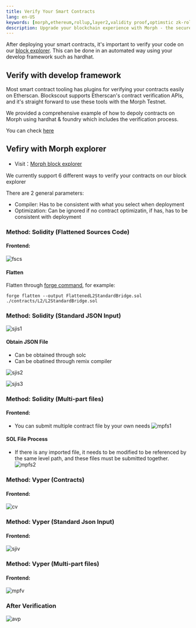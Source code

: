 ```yaml
---
title: Verify Your Smart Contracts
lang: en-US
keywords: [morph,ethereum,rollup,layer2,validity proof,optimstic zk-rollup]
description: Upgrade your blockchain experience with Morph - the secure decentralized, cost0efficient, and high-performing optimstic zk-rollup solution. Try it now!
---
```


After deploying your smart contracts, it's important to verify your code on our [block explorer](https://explorer-holesky.morphl2.io). This can be done in an automated way using your develop framework such as hardhat.



## Verify with develop framework

Most smart contract tooling has plugins for verifying your contracts easily on Etherscan. Blockscout supports Etherscan's contract verification APIs, and it's straight forward to use these tools with the Morph Testnet.

We provided a comprehensive example of how to depoly contracts on Morph using hardhat & foundry which includes the verification process.

You can check [here](../practical-examples/1-deploy-contract-on-morph.md)

## Vefiry with Morph explorer

- Visit：[Morph block explorer](https://explorer-holesky.morphl2.io)

We currently support 6 different ways to verify your contracts on our block explorer

There are 2 general parameters:

- Compiler: Has to be consistent with what you select when deployment
- Optimization: Can be ignored if no contract optimizatin, if has, has to be consistent with deployment

### Method: Solidity (Flattened Sources Code)

#### Frontend:

![fscs](../../../assets/docs/dev/contract-verify/flatsourcesol.png)

#### Flatten

Flatten through [forge command](https://book.getfoundry.sh/reference/forge/forge-flatten?highlight=flatten#forge-flatten), for example:

~~~
forge flatten --output FlattenedL2StandardBridge.sol ./contracts/L2/L2StandardBridge.sol
~~~

### Method: Solidity (Standard JSON Input)
![sjis1](../../../assets/docs/dev/contract-verify/sjisol1.png)



#### Obtain JSON File

- Can be obtained through solc
- Can be obatined through remix compiler

![sjis2](../../../assets/docs/dev/contract-verify/sjisol3.png)

![sjis3](../../../assets/docs/dev/contract-verify/sjisol3.png)
### Method: Solidity (Multi-part files)

#### Frontend:

- You can submit multiple contract file by your own needs
![mpfs1](../../../assets/docs/dev/contract-verify/mpfsol.png)

#### SOL File Process
- If there is any imported file, it needs to be modified to be referenced by the same level path, and these files must be submitted together. 
![mpfs2](../../../assets/docs/dev/contract-verify/mpfsol2.png)
### Method: Vyper (Contracts)

#### Frontend:
![cv](../../../assets/docs/dev/contract-verify/cv.png)
### Method: Vyper (Standard Json Input)

#### Frontend:
![sjiv](../../../assets/docs/dev/contract-verify/sjiv.png)
### Method: Vyper (Multi-part files)

#### Frontend:
![mpfv](../../../assets/docs/dev/contract-verify/mpfv.png)

### After Verification

![avp](../../../assets/docs/dev/contract-verify/avp.png)
